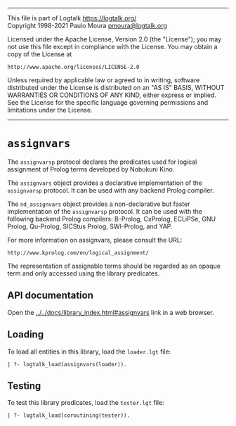 ________________________________________________________________________

This file is part of Logtalk <https://logtalk.org/>  
Copyright 1998-2021 Paulo Moura <pmoura@logtalk.org>

Licensed under the Apache License, Version 2.0 (the "License");
you may not use this file except in compliance with the License.
You may obtain a copy of the License at

    http://www.apache.org/licenses/LICENSE-2.0

Unless required by applicable law or agreed to in writing, software
distributed under the License is distributed on an "AS IS" BASIS,
WITHOUT WARRANTIES OR CONDITIONS OF ANY KIND, either express or implied.
See the License for the specific language governing permissions and
limitations under the License.
________________________________________________________________________


`assignvars`
============

The `assignvarsp` protocol declares the predicates used for logical assignment 
of Prolog terms developed by Nobukuni Kino.

The `assignvars` object provides a declarative implementation of the `assignvarsp`
protocol. It can be used with any backend Prolog compiler. 

The `nd_assignvars` object provides a non-declarative but faster implementation
of the `assignvarsp` protocol. It can be used with the following backend Prolog
compilers: B-Prolog, CxProlog, ECLiPSe, GNU Prolog, Qu-Prolog, SICStus Prolog,
SWI-Prolog, and YAP.

For more information on assignvars, please consult the URL:

	http://www.kprolog.com/en/logical_assignment/

The representation of assignable terms should be regarded as an opaque term and
only accessed using the library predicates.


API documentation
-----------------

Open the [../../docs/library_index.html#assignvars](../../docs/library_index.html#assignvars)
link in a web browser.


Loading
-------

To load all entities in this library, load the `loader.lgt` file:

	| ?- logtalk_load(assignvars(loader)).


Testing
-------

To test this library predicates, load the `tester.lgt` file:

	| ?- logtalk_load(coroutining(tester)).
